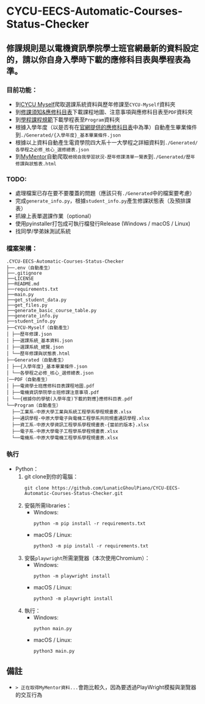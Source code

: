 # CYCU-EECS-Automatic-Courses-Status-Checker

## 修課規則是以電機資訊學院學士班官網最新的資料設定的，請以你自身入學時下載的應修科目表與學程表為準。

### 目前功能：
- 到[CYCU Myself](https://myself.cycu.edu.tw/)爬取選課系統資料與歷年修課至```CYCU-Myself```資料夾
- 到[修課須知&應修科目表](https://bseecs.cycu.edu.tw/%e5%ad%b8%e7%94%9f%e5%ad%b8%e7%bf%92/%e6%87%89%e4%bf%ae%e7%a7%91%e7%9b%ae%e8%a1%a8%e5%8f%8a%e4%bf%ae%e8%aa%b2%e9%a0%88%e7%9f%a5/)下載課程地圖、注意事項與應修科目表至```PDF```資料夾
- 到[學程課程規範](https://bseecs.cycu.edu.tw/%e5%ad%b8%e7%94%9f%e5%ad%b8%e7%bf%92/%e5%ad%b8%e7%a8%8b%e8%aa%b2%e7%a8%8b%e8%a6%8f%e5%8a%83/)下載學程表至```Program```資料夾
- 根據入學年度（以是否有在[官網提供的應修科目表](https://bseecs.cycu.edu.tw/%e5%ad%b8%e7%94%9f%e5%ad%b8%e7%bf%92/%e6%87%89%e4%bf%ae%e7%a7%91%e7%9b%ae%e8%a1%a8%e5%8f%8a%e4%bf%ae%e8%aa%b2%e9%a0%88%e7%9f%a5/)中為準）自動產生畢業條件到```./Generated/{入學年度}_基本畢業條件.json```
- 根據以上資料自動產生電資學院四大系十一大學程之詳細資料到```./Generated/各學程之必修_核心_選修總表.json```
- 到[MyMentor](https://cmap.cycu.edu.tw:8443/MyMentor/index.do)自動爬取```檢視自我學習狀況-歷年修課清單一覽表```到```./Generated/歷年修課與狀態表.html```

### TODO:
- 處理檔案已存在要不要覆蓋的問題（應該只有```./Generated```中的檔案要考慮）
- 完成```generate_info.py```，根據```student_info.py```產生修課狀態表（及預排課表）
- 抓線上表單選課作業（optional）
- 使用pyinstaller打包成可執行檔發行Release (Windows / macOS / Linux)
- 找同學/學弟妹測試系統

### 檔案架構：
```
.CYCU-EECS-Automatic-Courses-Status-Checker
├──.env（自動產生）
├──.gitignore
├──LICENSE
├──README.md
├──requirements.txt
├──main.py
├──get_student_data.py
├──get_files.py
├──generate_basic_course_table.py
├──generate_info.py
├──student_info.py
├──CYCU-Myself（自動產生）
│ ├──歷年修課.json
│ ├──選課系統_基本資料.json
│ ├──選課系統_總覽.json
│ └──歷年修課與狀態表.html
├──Generated（自動產生）
│ ├──{入學年度}_基本畢業條件.json
│ └──各學程之必修_核心_選修總表.json
│──PDF（自動產生）
│ ├──電資學士班應修科目表課程地圖.pdf
│ ├──電機資訊學院學士班修課注意事項.pdf
│ └──{根據你的學號(入學年度)下載的對應}應修科目表.pdf
└──Program（自動產生）
  ├──工業系-中原大學工業與系統工程學系學程規畫表.xlsx
  ├──通訊學程-中原大學電子與電機工程學系共同規畫通訊學程.xlsx
  ├──資工系-中原大學資訊工程學系學程規畫表-{當前的版本}.xlsx
  ├──電子系-中原大學電子工程學系學程規畫表.xlsx
  └──電機系-中原大學電機工程學系學程規畫表.xlsx
```

### 執行
- Python：
    1. git clone到你的電腦：
        ```
        git clone https://github.com/LunaticGhoulPiano/CYCU-EECS-Automatic-Courses-Status-Checker.git
        ```
    2. 安裝所需libraries：
        - Windows:
            ```
            python -m pip install -r requirements.txt
            ```
        - macOS / Linux:
            ```
            python3 -m pip install -r requirements.txt
            ```
    3. 安裝```playwright```所需瀏覽器（本次使用Chromium）：
        - Windows:
            ```
            python -m playwright install
            ```
        - macOS / Linux:
            ```
            python3 -m playwright install
            ```
    4. 執行：
        - Windows:
            ```
            python main.py
            ```
        - macOS / Linux:
            ```
            python3 main.py
            ```

## 備註
- ```> 正在取得MyMentor資料...```會跑比較久，因為要透過PlayWright模擬與瀏覽器的交互行為